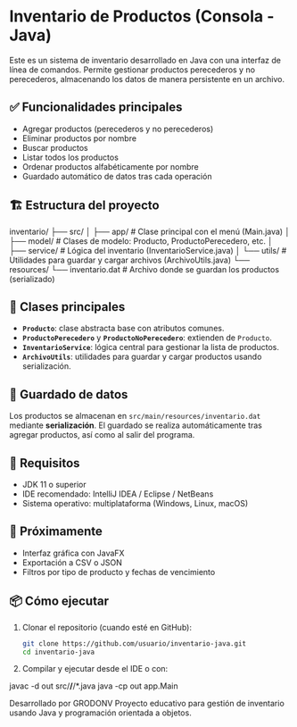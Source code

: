 # Inventario de Productos (Consola - Java)

Este es un sistema de inventario desarrollado en Java con una interfaz de línea de comandos. Permite gestionar productos perecederos y no perecederos, almacenando los datos de manera persistente en un archivo.

## ✅ Funcionalidades principales

- Agregar productos (perecederos y no perecederos)
- Eliminar productos por nombre
- Buscar productos
- Listar todos los productos
- Ordenar productos alfabéticamente por nombre
- Guardado automático de datos tras cada operación

## 🏗️ Estructura del proyecto
inventario/
├── src/
│ ├── app/ # Clase principal con el menú (Main.java)
│ ├── model/ # Clases de modelo: Producto, ProductoPerecedero, etc.
│ ├── service/ # Lógica del inventario (InventarioService.java)
│ └── utils/ # Utilidades para guardar y cargar archivos (ArchivoUtils.java)
└── resources/
└── inventario.dat # Archivo donde se guardan los productos (serializado)


## 🧪 Clases principales

- **`Producto`**: clase abstracta base con atributos comunes.
- **`ProductoPerecedero`** y **`ProductoNoPerecedero`**: extienden de `Producto`.
- **`InventarioService`**: lógica central para gestionar la lista de productos.
- **`ArchivoUtils`**: utilidades para guardar y cargar productos usando serialización.

## 💾 Guardado de datos

Los productos se almacenan en `src/main/resources/inventario.dat` mediante **serialización**. El guardado se realiza automáticamente tras agregar productos, así como al salir del programa.

## 🔧 Requisitos

- JDK 11 o superior
- IDE recomendado: IntelliJ IDEA / Eclipse / NetBeans
- Sistema operativo: multiplataforma (Windows, Linux, macOS)

## 🚀 Próximamente

- Interfaz gráfica con JavaFX
- Exportación a CSV o JSON
- Filtros por tipo de producto y fechas de vencimiento

## 📦 Cómo ejecutar

1. Clonar el repositorio (cuando esté en GitHub):
   ```bash
   git clone https://github.com/usuario/inventario-java.git
   cd inventario-java

2. Compilar y ejecutar desde el IDE o con:

javac -d out src/**/**/*.java
java -cp out app.Main

Desarrollado por GRODONV
Proyecto educativo para gestión de inventario usando Java y programación orientada a objetos.

